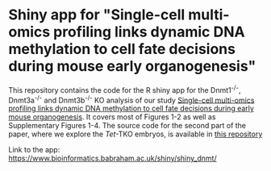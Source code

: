 # Shiny app for "Single-cell multi-omics profiling links dynamic DNA methylation to cell fate decisions during mouse early organogenesis"

This repository contains the code for the R shiny app for the Dnmt1<sup>-/-</sup>, Dnmt3a<sup>-/-</sup> and Dnmt3b<sup>-/-</sup> KO analysis of our study [Single-cell multi-omics profiling links dynamic DNA methylation to cell fate decisions during early mouse organogenesis](XXX). It covers most of Figures 1-2 as well as Supplementary Figures 1-4.
The source code for the second part of the paper, where we explore the *Tet*-TKO embryos, is available in [this repository](https://github.com/rargelaguet/10x_gastrulation_TetChimera)


Link to the app: https://www.bioinformatics.babraham.ac.uk/shiny/shiny_dnmt/


